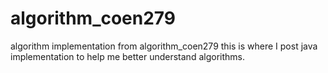 # algorithm_coen279
algorithm implementation from algorithm_coen279
this is where I post java implementation to help me better understand algorithms.
